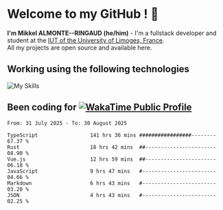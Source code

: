 # Welcome to my GitHub ! 🌃

**I'm Mikkel ALMONTE--RINGAUD (he/him)** - I'm a fullstack developer and student at the [IUT of the University of Limoges, France](https://iut.unilim.fr). \
All my projects are open source and available here.

## Working using the following technologies

![My Skills](https://skillicons.dev/icons?i=solidjs,pnpm,nodejs,ts,js,vercel,netlify,html,css,rust,astro,git,vue,md,electron,figma,github,bash,bun,cloudflare,py,tailwind,nginx,npm,tauri,vite,zig,yarn,windicss,dart,flutter,kotlin&theme=dark)

## Been coding for [![WakaTime Public Profile](https://wakatime.com/badge/user/0839e595-e07a-435c-8d59-ed95f2a3d6dd.svg?style=flat-square)](https://wakatime.com/@0839e595-e07a-435c-8d59-ed95f2a3d6dd)

<!--START_SECTION:waka-->

```plain
From: 31 July 2025 - To: 30 August 2025

TypeScript                 141 hrs 36 mins #################--------   67.37 %
Rust                       18 hrs 42 mins  ##-----------------------   08.90 %
Vue.js                     12 hrs 59 mins  ##-----------------------   06.18 %
JavaScript                 9 hrs 47 mins   #------------------------   04.66 %
Markdown                   6 hrs 43 mins   #------------------------   03.20 %
JSON                       4 hrs 43 mins   #------------------------   02.25 %
```

<!--END_SECTION:waka-->
